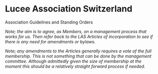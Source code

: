 # Lucee Association Switzerland

Association Guidelines and Standing Orders

_Note; the aim is to agree, as Members, on a management process that works for us.  Then refer back to the LAS Articles of incorporation to see if there is any need for amendments or bylaws._

_Note; any amendments to the Articles generally requires a vote of the full membership.  This is not something that can be done by the management committee.  Although admittedly given the size of membership at the moment this should be a relatively straight forward process if needed._